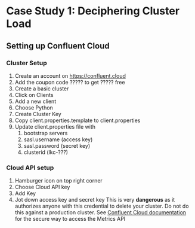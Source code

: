 # Case Study 1: Deciphering Cluster Load

## Setting up Confluent Cloud
### Cluster Setup
1. Create an account on https://confluent.cloud
1. Add the coupon code ????? to get ????? free 
1. Create a basic cluster
1. Click on Clients
1. Add a new client
1. Choose Python
1. Create Cluster Key
1. Copy client.properties.template to client.properties
1. Update client.properties file with
    1. bootstrap servers
    1. sasl.username (access key)
    1. sasl.password (secret key) 
    1. clusterid (lkc-???)
### Cloud API setup
1. Hamburger icon on top right corner
1. Choose Cloud API key
1. Add Key
1. Jot down access key and secret key
    This is very **dangerous** as it authorizes anyone with this credential to delete your cluster. Do not do this against a production cluster. See [Confluent Cloud documentation](https://docs.confluent.io/cloud/current/monitoring/metrics-api.html#add-the-metricsviewer-role-to-a-new-service-account) for the secure way to access the Metrics API